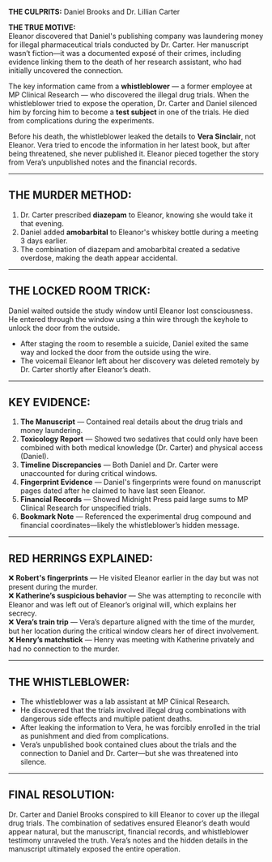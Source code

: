 **THE CULPRITS:** Daniel Brooks and Dr. Lillian Carter

**THE TRUE MOTIVE:**  
Eleanor discovered that Daniel's publishing company was laundering money for illegal pharmaceutical trials conducted by Dr. Carter. Her manuscript wasn’t fiction—it was a documented exposé of their crimes, including evidence linking them to the death of her research assistant, who had initially uncovered the connection.

The key information came from a **whistleblower** — a former employee at MP Clinical Research — who discovered the illegal drug trials. When the whistleblower tried to expose the operation, Dr. Carter and Daniel silenced him by forcing him to become a **test subject** in one of the trials. He died from complications during the experiments.

Before his death, the whistleblower leaked the details to **Vera Sinclair**, not Eleanor. Vera tried to encode the information in her latest book, but after being threatened, she never published it. Eleanor pieced together the story from Vera’s unpublished notes and the financial records.

---

## **THE MURDER METHOD:**

1. Dr. Carter prescribed **diazepam** to Eleanor, knowing she would take it that evening.
2. Daniel added **amobarbital** to Eleanor's whiskey bottle during a meeting 3 days earlier.
3. The combination of diazepam and amobarbital created a sedative overdose, making the death appear accidental.

---

## **THE LOCKED ROOM TRICK:**

Daniel waited outside the study window until Eleanor lost consciousness. He entered through the window using a thin wire through the keyhole to unlock the door from the outside.

- After staging the room to resemble a suicide, Daniel exited the same way and locked the door from the outside using the wire.
- The voicemail Eleanor left about her discovery was deleted remotely by Dr. Carter shortly after Eleanor’s death.

---

## **KEY EVIDENCE:**

1. **The Manuscript** — Contained real details about the drug trials and money laundering.
2. **Toxicology Report** — Showed two sedatives that could only have been combined with both medical knowledge (Dr. Carter) and physical access (Daniel).
3. **Timeline Discrepancies** — Both Daniel and Dr. Carter were unaccounted for during critical windows.
4. **Fingerprint Evidence** — Daniel's fingerprints were found on manuscript pages dated after he claimed to have last seen Eleanor.
5. **Financial Records** — Showed Midnight Press paid large sums to MP Clinical Research for unspecified trials.
6. **Bookmark Note** — Referenced the experimental drug compound and financial coordinates—likely the whistleblower’s hidden message.

---

## **RED HERRINGS EXPLAINED:**

❌ **Robert's fingerprints** — He visited Eleanor earlier in the day but was not present during the murder.  
❌ **Katherine’s suspicious behavior** — She was attempting to reconcile with Eleanor and was left out of Eleanor’s original will, which explains her secrecy.  
❌ **Vera’s train trip** — Vera’s departure aligned with the time of the murder, but her location during the critical window clears her of direct involvement.  
❌ **Henry’s matchstick** — Henry was meeting with Katherine privately and had no connection to the murder.

---

## **THE WHISTLEBLOWER:**

- The whistleblower was a lab assistant at MP Clinical Research.
- He discovered that the trials involved illegal drug combinations with dangerous side effects and multiple patient deaths.
- After leaking the information to Vera, he was forcibly enrolled in the trial as punishment and died from complications.
- Vera’s unpublished book contained clues about the trials and the connection to Daniel and Dr. Carter—but she was threatened into silence.

---

## **FINAL RESOLUTION:**

Dr. Carter and Daniel Brooks conspired to kill Eleanor to cover up the illegal drug trials. The combination of sedatives ensured Eleanor’s death would appear natural, but the manuscript, financial records, and whistleblower testimony unraveled the truth. Vera’s notes and the hidden details in the manuscript ultimately exposed the entire operation.